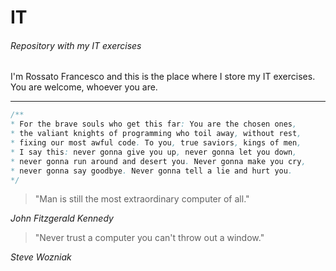 # IT
###### Repository with my IT exercises
I'm Rossato Francesco and this is the place where I store my IT exercises. You are welcome, whoever you are.

---

```java
/**
* For the brave souls who get this far: You are the chosen ones,
* the valiant knights of programming who toil away, without rest,
* fixing our most awful code. To you, true saviors, kings of men,
* I say this: never gonna give you up, never gonna let you down,
* never gonna run around and desert you. Never gonna make you cry,
* never gonna say goodbye. Never gonna tell a lie and hurt you.
*/
```

>"Man is still the most extraordinary computer of all."

_John Fitzgerald Kennedy_

>"Never trust a computer you can't throw out a window."

_Steve Wozniak_
